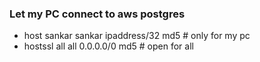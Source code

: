 ### Let my PC connect to aws postgres

- host sankar sankar ipaddress/32 md5 # only for my pc
- hostssl all all 0.0.0.0/0 md5 # open for all
